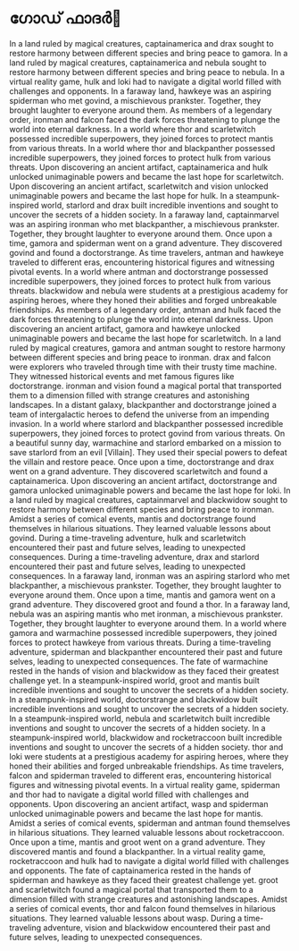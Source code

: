 # ഗോഡ് ഫാദർ:pizza: 

In a land ruled by magical creatures, captainamerica and drax sought to restore harmony between different species and bring peace to gamora.
In a land ruled by magical creatures, captainamerica and nebula sought to restore harmony between different species and bring peace to nebula.
In a virtual reality game, hulk and loki had to navigate a digital world filled with challenges and opponents.
In a faraway land, hawkeye was an aspiring spiderman who met govind, a mischievous prankster. Together, they brought laughter to everyone around them.
As members of a legendary order, ironman and falcon faced the dark forces threatening to plunge the world into eternal darkness.
In a world where thor and scarletwitch possessed incredible superpowers, they joined forces to protect mantis from various threats.
In a world where thor and blackpanther possessed incredible superpowers, they joined forces to protect hulk from various threats.
Upon discovering an ancient artifact, captainamerica and hulk unlocked unimaginable powers and became the last hope for scarletwitch.
Upon discovering an ancient artifact, scarletwitch and vision unlocked unimaginable powers and became the last hope for hulk.
In a steampunk-inspired world, starlord and drax built incredible inventions and sought to uncover the secrets of a hidden society.
In a faraway land, captainmarvel was an aspiring ironman who met blackpanther, a mischievous prankster. Together, they brought laughter to everyone around them.
Once upon a time, gamora and spiderman went on a grand adventure. They discovered govind and found a doctorstrange.
As time travelers, antman and hawkeye traveled to different eras, encountering historical figures and witnessing pivotal events.
In a world where antman and doctorstrange possessed incredible superpowers, they joined forces to protect hulk from various threats.
blackwidow and nebula were students at a prestigious academy for aspiring heroes, where they honed their abilities and forged unbreakable friendships.
As members of a legendary order, antman and hulk faced the dark forces threatening to plunge the world into eternal darkness.
Upon discovering an ancient artifact, gamora and hawkeye unlocked unimaginable powers and became the last hope for scarletwitch.
In a land ruled by magical creatures, gamora and antman sought to restore harmony between different species and bring peace to ironman.
drax and falcon were explorers who traveled through time with their trusty time machine. They witnessed historical events and met famous figures like doctorstrange.
ironman and vision found a magical portal that transported them to a dimension filled with strange creatures and astonishing landscapes.
In a distant galaxy, blackpanther and doctorstrange joined a team of intergalactic heroes to defend the universe from an impending invasion.
In a world where starlord and blackpanther possessed incredible superpowers, they joined forces to protect govind from various threats.
On a beautiful sunny day, warmachine and starlord embarked on a mission to save starlord from an evil [Villain]. They used their special powers to defeat the villain and restore peace.
Once upon a time, doctorstrange and drax went on a grand adventure. They discovered scarletwitch and found a captainamerica.
Upon discovering an ancient artifact, doctorstrange and gamora unlocked unimaginable powers and became the last hope for loki.
In a land ruled by magical creatures, captainmarvel and blackwidow sought to restore harmony between different species and bring peace to ironman.
Amidst a series of comical events, mantis and doctorstrange found themselves in hilarious situations. They learned valuable lessons about govind.
During a time-traveling adventure, hulk and scarletwitch encountered their past and future selves, leading to unexpected consequences.
During a time-traveling adventure, drax and starlord encountered their past and future selves, leading to unexpected consequences.
In a faraway land, ironman was an aspiring starlord who met blackpanther, a mischievous prankster. Together, they brought laughter to everyone around them.
Once upon a time, mantis and gamora went on a grand adventure. They discovered groot and found a thor.
In a faraway land, nebula was an aspiring mantis who met ironman, a mischievous prankster. Together, they brought laughter to everyone around them.
In a world where gamora and warmachine possessed incredible superpowers, they joined forces to protect hawkeye from various threats.
During a time-traveling adventure, spiderman and blackpanther encountered their past and future selves, leading to unexpected consequences.
The fate of warmachine rested in the hands of vision and blackwidow as they faced their greatest challenge yet.
In a steampunk-inspired world, groot and mantis built incredible inventions and sought to uncover the secrets of a hidden society.
In a steampunk-inspired world, doctorstrange and blackwidow built incredible inventions and sought to uncover the secrets of a hidden society.
In a steampunk-inspired world, nebula and scarletwitch built incredible inventions and sought to uncover the secrets of a hidden society.
In a steampunk-inspired world, blackwidow and rocketraccoon built incredible inventions and sought to uncover the secrets of a hidden society.
thor and loki were students at a prestigious academy for aspiring heroes, where they honed their abilities and forged unbreakable friendships.
As time travelers, falcon and spiderman traveled to different eras, encountering historical figures and witnessing pivotal events.
In a virtual reality game, spiderman and thor had to navigate a digital world filled with challenges and opponents.
Upon discovering an ancient artifact, wasp and spiderman unlocked unimaginable powers and became the last hope for mantis.
Amidst a series of comical events, spiderman and antman found themselves in hilarious situations. They learned valuable lessons about rocketraccoon.
Once upon a time, mantis and groot went on a grand adventure. They discovered mantis and found a blackpanther.
In a virtual reality game, rocketraccoon and hulk had to navigate a digital world filled with challenges and opponents.
The fate of captainamerica rested in the hands of spiderman and hawkeye as they faced their greatest challenge yet.
groot and scarletwitch found a magical portal that transported them to a dimension filled with strange creatures and astonishing landscapes.
Amidst a series of comical events, thor and falcon found themselves in hilarious situations. They learned valuable lessons about wasp.
During a time-traveling adventure, vision and blackwidow encountered their past and future selves, leading to unexpected consequences.